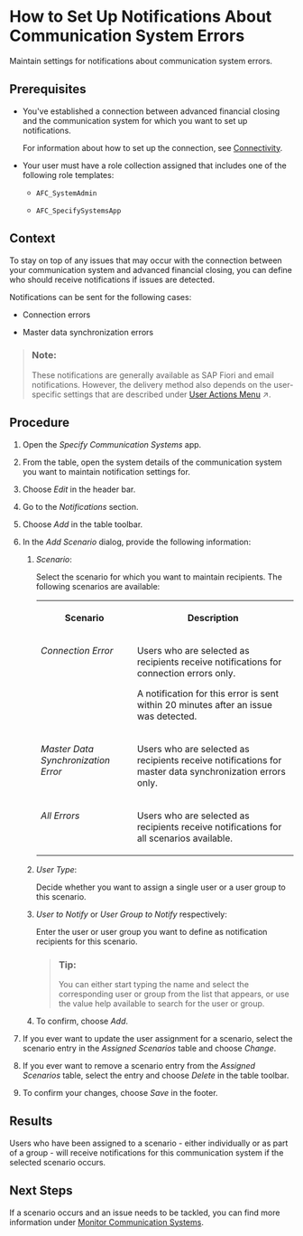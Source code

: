 <!-- loio835b2a2c0c6a4682b66bb6fb4228ad78 -->

# How to Set Up Notifications About Communication System Errors

Maintain settings for notifications about communication system errors.



<a name="loio835b2a2c0c6a4682b66bb6fb4228ad78__prereq_fqk_kh5_hwb"/>

## Prerequisites

-   You've established a connection between advanced financial closing and the communication system for which you want to set up notifications.

    For information about how to set up the connection, see [Connectivity](Connectivity/connectivity-200deae.md).

-   Your user must have a role collection assigned that includes one of the following role templates:

    -   `AFC_SystemAdmin`

    -   `AFC_SpecifySystemsApp`





## Context

To stay on top of any issues that may occur with the connection between your communication system and advanced financial closing, you can define who should receive notifications if issues are detected.

Notifications can be sent for the following cases:

-   Connection errors

-   Master data synchronization errors


> ### Note:  
> These notifications are generally available as SAP Fiori and email notifications. However, the delivery method also depends on the user-specific settings that are described under [User Actions Menu](https://help.sap.com/viewer/b3f5b9cf1ab7498fad5b6f297013d65a/SHIP/en-US/4c7939aa18954b2f96d2dfeb73d3fcbd.html "Find information about the user actions menu.") :arrow_upper_right:.



## Procedure

1.  Open the *Specify Communication Systems* app.

2.  From the table, open the system details of the communication system you want to maintain notification settings for.

3.  Choose *Edit* in the header bar.

4.  Go to the *Notifications* section.

5.  Choose *Add* in the table toolbar.

6.  In the *Add Scenario* dialog, provide the following information:

    1.  *Scenario*:

        Select the scenario for which you want to maintain recipients. The following scenarios are available:


        <table>
        <tr>
        <th valign="top">

        Scenario


        
        </th>
        <th valign="top">

        Description


        
        </th>
        </tr>
        <tr>
        <td valign="top">

        *Connection Error*


        
        </td>
        <td valign="top">

        Users who are selected as recipients receive notifications for connection errors only.

        A notification for this error is sent within 20 minutes after an issue was detected.


        
        </td>
        </tr>
        <tr>
        <td valign="top">

        *Master Data Synchronization Error*


        
        </td>
        <td valign="top">

        Users who are selected as recipients receive notifications for master data synchronization errors only.


        
        </td>
        </tr>
        <tr>
        <td valign="top">

        *All Errors*


        
        </td>
        <td valign="top">

        Users who are selected as recipients receive notifications for all scenarios available.


        
        </td>
        </tr>
        </table>
        
    2.  *User Type*:

        Decide whether you want to assign a single user or a user group to this scenario.

    3.  *User to Notify* or *User Group to Notify* respectively:

        Enter the user or user group you want to define as notification recipients for this scenario.

        > ### Tip:  
        > You can either start typing the name and select the corresponding user or group from the list that appears, or use the value help available to search for the user or group.

    4.  To confirm, choose *Add*.


7.  If you ever want to update the user assignment for a scenario, select the scenario entry in the *Assigned Scenarios* table and choose *Change*.

8.  If you ever want to remove a scenario entry from the *Assigned Scenarios* table, select the entry and choose *Delete* in the table toolbar.

9.  To confirm your changes, choose *Save* in the footer.




<a name="loio835b2a2c0c6a4682b66bb6fb4228ad78__result_rdk_vp5_hwb"/>

## Results

Users who have been assigned to a scenario - either individually or as part of a group - will receive notifications for this communication system if the selected scenario occurs.



<a name="loio835b2a2c0c6a4682b66bb6fb4228ad78__postreq_x4s_fq5_hwb"/>

## Next Steps

If a scenario occurs and an issue needs to be tackled, you can find more information under [Monitor Communication Systems](monitor-communication-systems-a215069.md).

